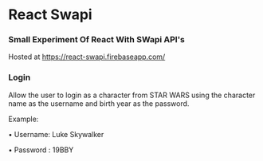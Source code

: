 # React Swapi

### Small Experiment Of React With SWapi API's

Hosted at https://react-swapi.firebaseapp.com/

### Login


Allow the user to login as a character from STAR WARS using the character name as the username and birth year as the password.



Example:


• Username: Luke Skywalker 

• Password : 19BBY

